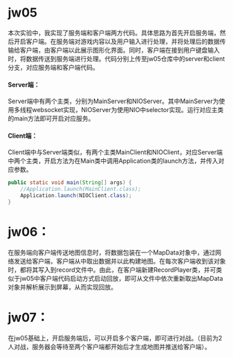 # jw05

本次实验中，我实现了服务端和客户端两方代码。具体思路为首先开启服务端，然后开启客户端。在服务端对游戏内容以及用户输入进行处理，并将处理后的数据传输给客户端，由客户端以此展示图形化界面。同时，客户端在接到用户键盘输入时，将数据传送到服务端进行处理。代码分别上传至jw05仓库中的server和client分支，对应服务端和客户端代码。

#### Server端：

Server端中有两个主类，分别为MainServer和NIOServer。其中MainServer为使用多线程websocket实现，NIOServer为使用NIO中selector实现。运行对应主类的main方法即可开启对应服务。

#### Client端：

Client端中与Server端类似，有两个主类MainClient和NIOClient，对应Server端中两个主类，开启方法为在Main类中调用Application类的launch方法，并传入对应参数。

```java
public static void main(String[] args) {
    //Application.launch(MainClient.class);
    Application.launch(NIOClient.class);
}
```

# jw06：

在服务端向客户端传送地图信息时，将数据包装在一个MapData对象中，通过网络发送给客户端，客户端从中取出数据并以此构建地图。在每次客户端收到该对象时，都将其写入到record文件中。由此，在客户端新建RecordPlayer类，并可类似于jw05中客户端代码启动方式启动回放，即可从文件中依次重新取出MapData对象并解析展示到屏幕，从而实现回放。

# jw07：

在jw05基础上，开启服务端后，可以开启多个客户端，即可进行对战。（目前为2人对战，服务器会等待至两个客户端都开始后才生成地图并推送给客户端）。